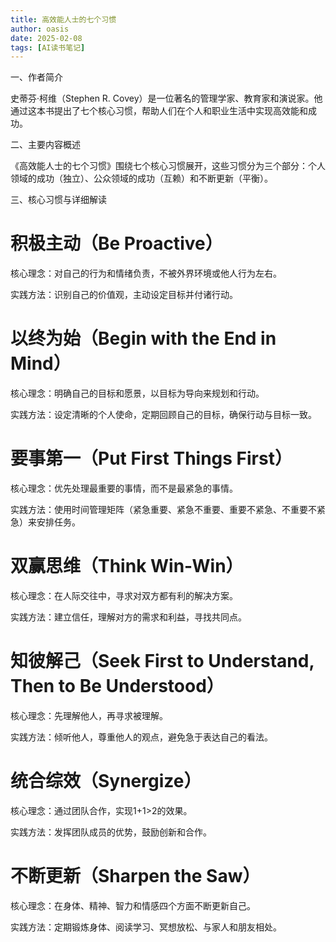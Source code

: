 ```yaml
---
title: 高效能人士的七个习惯
author: oasis
date: 2025-02-08
tags: [AI读书笔记]
---
```

一、作者简介

史蒂芬·柯维（Stephen R. Covey）是一位著名的管理学家、教育家和演说家。他通过这本书提出了七个核心习惯，帮助人们在个人和职业生活中实现高效能和成功。

二、主要内容概述

《高效能人士的七个习惯》围绕七个核心习惯展开，这些习惯分为三个部分：个人领域的成功（独立）、公众领域的成功（互赖）和不断更新（平衡）。

三、核心习惯与详细解读

# 积极主动（Be Proactive）

核心理念：对自己的行为和情绪负责，不被外界环境或他人行为左右。

实践方法：识别自己的价值观，主动设定目标并付诸行动。


# 以终为始（Begin with the End in Mind）

核心理念：明确自己的目标和愿景，以目标为导向来规划和行动。

实践方法：设定清晰的个人使命，定期回顾自己的目标，确保行动与目标一致。


# 要事第一（Put First Things First）

核心理念：优先处理最重要的事情，而不是最紧急的事情。

实践方法：使用时间管理矩阵（紧急重要、紧急不重要、重要不紧急、不重要不紧急）来安排任务。


# 双赢思维（Think Win-Win）

核心理念：在人际交往中，寻求对双方都有利的解决方案。

实践方法：建立信任，理解对方的需求和利益，寻找共同点。


# 知彼解己（Seek First to Understand, Then to Be Understood）

核心理念：先理解他人，再寻求被理解。

实践方法：倾听他人，尊重他人的观点，避免急于表达自己的看法。


# 统合综效（Synergize）

核心理念：通过团队合作，实现1+1>2的效果。

实践方法：发挥团队成员的优势，鼓励创新和合作。


# 不断更新（Sharpen the Saw）

核心理念：在身体、精神、智力和情感四个方面不断更新自己。

实践方法：定期锻炼身体、阅读学习、冥想放松、与家人和朋友相处。


